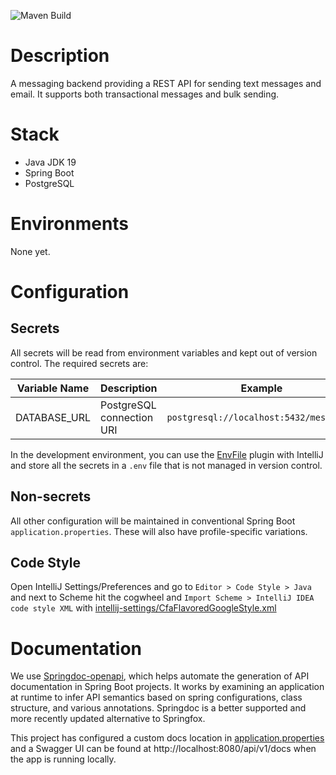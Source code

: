 ![Maven Build](https://github.com/codeforamerica/messaging/actions/workflows/build.yml/badge.svg)

# Description
A messaging backend providing a REST API for sending text messages and email.
It supports both transactional messages and bulk sending.

# Stack
- Java JDK 19
- Spring Boot
- PostgreSQL

# Environments
None yet.

# Configuration
## Secrets
All secrets will be read from environment variables and kept out of version control. The required secrets are:

| Variable Name | Description               | Example                                 |
|---------------|---------------------------|-----------------------------------------|
| DATABASE_URL  | PostgreSQL connection URI | `postgresql://localhost:5432/messaging` |


In the development environment, you can use the [EnvFile](https://plugins.jetbrains.com/plugin/7861-envfile) plugin with
IntelliJ and store all the secrets in a `.env` file that is not managed in version control.

## Non-secrets

All other configuration will be maintained in conventional Spring Boot `application.properties`.
These will also have profile-specific variations.

## Code Style

Open IntelliJ Settings/Preferences and go to `Editor > Code Style > Java` and next to Scheme hit the
cogwheel and `Import Scheme > IntelliJ IDEA code style XML` with
[intellij-settings/CfaFlavoredGoogleStyle.xml](intellij-settings/CfaFlavoredGoogleStyle.xml)

# Documentation

We use [Springdoc-openapi](https://springdoc.org/v2), which helps automate the generation of API
documentation in Spring Boot projects. It works by examining an application at runtime to infer API
semantics based on spring configurations, class structure, and various annotations. Springdoc is a
better supported and more recently updated alternative to Springfox.

This project has configured a custom docs location in
[application.properties](src/main/resources/application.properties) and a Swagger UI can be found at
http://localhost:8080/api/v1/docs when the app is running locally.


